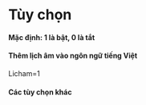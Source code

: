 # Tùy chọn
#### Mặc định: 1 là bật, 0 là tắt

#### Thêm lịch âm vào ngôn ngữ tiếng Việt
Licham=1

#### Các tùy chọn khác

